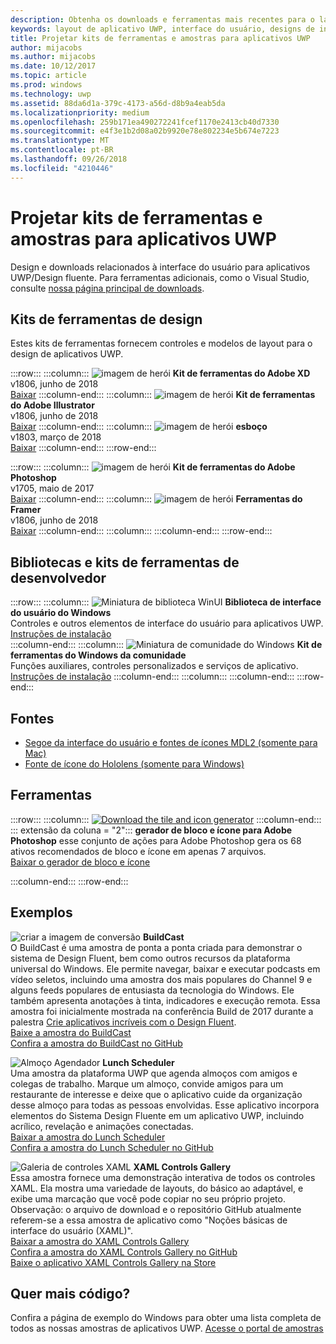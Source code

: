 ```yaml
---
description: Obtenha os downloads e ferramentas mais recentes para o layout da interface do usuário e designs de controle de aplicativos UWP.
keywords: layout de aplicativo UWP, interface do usuário, designs de interface do usuário, downloads, ferramentas UWP
title: Projetar kits de ferramentas e amostras para aplicativos UWP
author: mijacobs
ms.author: mijacobs
ms.date: 10/12/2017
ms.topic: article
ms.prod: windows
ms.technology: uwp
ms.assetid: 88da6d1a-379c-4173-a56d-d8b9a4eab5da
ms.localizationpriority: medium
ms.openlocfilehash: 259b171ea490272241fcef1170e2413cb40d7330
ms.sourcegitcommit: e4f3e1b2d08a02b9920e78e802234e5b674e7223
ms.translationtype: MT
ms.contentlocale: pt-BR
ms.lasthandoff: 09/26/2018
ms.locfileid: "4210446"
---
```

# <a name="design-toolkits-and-samples-for-uwp-apps"></a>Projetar kits de ferramentas e amostras para aplicativos UWP
 

Design e downloads relacionados à interface do usuário para aplicativos UWP/Design fluente. Para ferramentas adicionais, como o Visual Studio, consulte <a href="https://developer.microsoft.com/downloads">nossa página principal de downloads</a>. 


## <a name="design-toolkits"></a>Kits de ferramentas de design

Estes kits de ferramentas fornecem controles e modelos de layout para o design de aplicativos UWP.

:::row:::
    :::column:::
        ![imagem de herói](images/adobe-xd.png) <b>Kit de ferramentas do Adobe XD</b><br>
        v1806, junho de 2018<br>
        <a href="https://aka.ms/adobexdtoolkit">Baixar</a>
    :::column-end:::
    :::column:::
        ![imagem de herói](images/adobe-illustrator.png) <b>Kit de ferramentas do Adobe Illustrator</b><br>
        v1806, junho de 2018<br>
        <a href="https://aka.ms/adobeillustratortoolkit">Baixar</a>
    :::column-end:::
    :::column:::
        ![imagem de herói](images/sketch.png) <b>esboço</b><br>
        v1803, março de 2018<br>
        <a href="https://aka.ms/sketchtoolkit">Baixar</a>
    :::column-end:::
:::row-end:::

:::row:::
    :::column:::
        ![imagem de herói](images/adobe-photoshop.png) <b>Kit de ferramentas do Adobe Photoshop</b><br>
        v1705, maio de 2017<br>
        <a href="https://aka.ms/adobephotoshoptoolkit">Baixar</a>
    :::column-end:::
    :::column:::
        ![imagem de herói](images/framer.png) <b>Ferramentas do Framer</b><br>
        v1806, junho de 2018<br>
        <a href="https://aka.ms/framertoolkit">Baixar</a>
    :::column-end:::
    :::column:::
    :::column-end:::
:::row-end:::

## <a name="developer-toolkits-and-libraries"></a>Bibliotecas e kits de ferramentas de desenvolvedor

:::row:::
    :::column:::
        ![Miniatura de biblioteca WinUI](images/WinUI-library.png) <b>Biblioteca de interface do usuário do Windows</b><br>
        Controles e outros elementos de interface do usuário para aplicativos UWP.<br/>
        <a href="/uwp/toolkits/winui/getting-started">Instruções de instalação</a><br/>
    :::column-end:::
    :::column:::
        ![Miniatura de comunidade do Windows](images/Windows-community-toolkit.png) <b>Kit de ferramentas do Windows da comunidade</b><br>
        Funções auxiliares, controles personalizados e serviços de aplicativo.<br />
        <a href="/windows/uwpcommunitytoolkit/getting-started">Instruções de instalação</a>
    :::column-end:::
    :::column:::
    :::column-end:::
:::row-end:::

## <a name="fonts"></a>Fontes

* <a href="https://aka.ms/SegoeFonts">Segoe da interface do usuário e fontes de ícones MDL2 (somente para Mac)</a>
* <a href="https://aka.ms/hololensiconfont">Fonte de ícone do Hololens (somente para Windows)</a>

## <a name="tools"></a>Ferramentas

:::row:::
    :::column:::
        <a href="http://go.microsoft.com/fwlink/p/?LinkId=760394"><img src="images/tile-icon-generator.png" alt="Download the tile and icon generator"/></a>
    :::column-end:::
    ::: extensão da coluna = "2"::: **gerador de bloco e ícone para Adobe Photoshop** esse conjunto de ações para Adobe Photoshop gera os 68 ativos recomendados de bloco e ícone em apenas 7 arquivos. <br/><a href="http://go.microsoft.com/fwlink/p/?LinkId=760394">Baixar o gerador de bloco e ícone</a></p>
    :::column-end:::
:::row-end:::

    
## <a name="samples"></a>Exemplos

![criar a imagem de conversão](images/buildcast.png)
**BuildCast**<br>
O BuildCast é uma amostra de ponta a ponta criada para demonstrar o sistema de Design Fluent, bem como outros recursos da plataforma universal do Windows. Ele permite navegar, baixar e executar podcasts em vídeo seletos, incluindo uma amostra dos mais populares do Channel 9 e alguns feeds populares de entusiasta da tecnologia do Windows. Ele também apresenta anotações à tinta, indicadores e execução remota. Essa amostra foi inicialmente mostrada na conferência Build de 2017 durante a palestra <a href="https://channel9.msdn.com/Events/Build/2017/B8034">Crie aplicativos incríveis com o Design Fluent</a>. <br>
<a href="https://github.com/Microsoft/BuildCast/archive/master.zip">Baixe a amostra do BuildCast</a> <br><a href="https://github.com/Microsoft/BuildCast">Confira a amostra do BuildCast no GitHub</a>

![Almoço Agendador](images/lunchscheduler.png)
**Lunch Scheduler**<br>
Uma amostra da plataforma UWP que agenda almoços com amigos e colegas de trabalho. Marque um almoço, convide amigos para um restaurante de interesse e deixe que o aplicativo cuide da organização desse almoço para todas as pessoas envolvidas. Esse aplicativo incorpora elementos do Sistema Design Fluente em um aplicativo UWP, incluindo acrílico, revelação e animações conectadas. <br/><a href="https://github.com/Microsoft/Windows-appsample-lunch-scheduler/archive/master.zip">Baixar a amostra do Lunch Scheduler</a><br/><a href="https://github.com/Microsoft/Windows-appsample-lunch-scheduler">Confira a amostra do Lunch Scheduler no GitHub</a></p>  

![Galeria de controles XAML](images/xaml-controls-gallery.png)
**XAML Controls Gallery**<br>
Essa amostra fornece uma demonstração interativa de todos os controles XAML. Ela mostra uma variedade de layouts, do básico ao adaptável, e exibe uma marcação que você pode copiar no seu próprio projeto. Observação: o arquivo de download e o repositório GitHub atualmente referem-se a essa amostra de aplicativo como "Noções básicas de interface do usuário (XAML)". <br/><a href="https://github.com/Microsoft/Windows-universal-samples/archive/master.zip">Baixar a amostra do XAML Controls Gallery</a><br/><a href="https://github.com/Microsoft/Windows-universal-samples/tree/master/Samples/XamlUIBasics">Confira a amostra do XAML Controls Gallery no GitHub</a> <br/><a href="https://www.microsoft.com/store/apps/9msvh128x2zt">Baixe o aplicativo XAML Controls Gallery na Store</a></p>

## <a name="want-more-code"></a>Quer mais código?

Confira a página de exemplo do Windows para obter uma lista completa de todos as nossas amostras de aplicativos UWP. <a href="https://developer.microsoft.com/samples">Acesse o portal de amostras</a>
